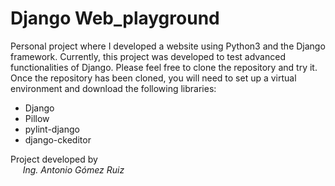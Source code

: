 # Django Web_playground

Personal project where I developed a website using Python3 and the Django framework. 
Currently, this project was developed to test advanced functionalities of Django. 
Please feel free to clone the repository and try it. Once the repository has been cloned, 
you will need to set up a virtual environment and download the following libraries:
 - Django
 - Pillow
 - pylint-django
 - django-ckeditor

Project developed by <br>
&nbsp;&nbsp;&nbsp;&nbsp;&nbsp;<i>Ing. Antonio Gómez Ruiz